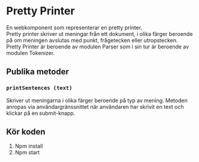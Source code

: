 # Pretty Printer

En webkomponent som representerar en pretty printer. <br>
Pretty printer skriver ut meningar från ett dokument, i olika färger beroende på om meningen avslutas med punkt, frågetecken eller utropstecken. <br>
Pretty Printer är beroende av modulen Parser som i sin tur är beroende av modulen Tokenizer.

## Publika metoder

### `printSentences (text)`
Skriver ut meningarna i olika färger beroende på typ av mening. Metoden anropas via användargränssnittet när användaren har skrivit en text och klickar på en submit-knapp.

## Kör koden
1. Npm install
2. Npm start
